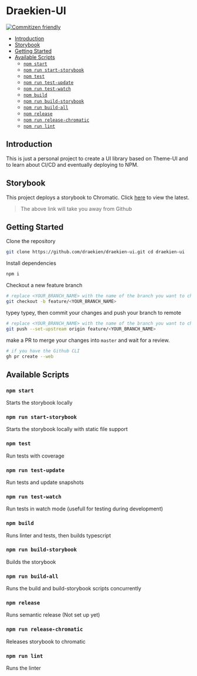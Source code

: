 # Draekien-UI

[![Commitizen friendly](https://img.shields.io/badge/commitizen-friendly-brightgreen.svg)](http://commitizen.github.io/cz-cli/)

- [Introduction](#introduction)
- [Storybook](#storybook)
- [Getting Started](#getting-started)
- [Available Scripts](#available-scripts)
  - [`npm start`](#npm-start)
  - [`npm run start-storybook`](#npm-run-start-storybook)
  - [`npm test`](#npm-test)
  - [`npm run test-update`](#npm-run-test-update)
  - [`npm run test-watch`](#npm-run-test-watch)
  - [`npm build`](#npm-build)
  - [`npm run build-storybook`](#npm-run-build-storybook)
  - [`npm run build-all`](#npm-run-build-all)
  - [`npm release`](#npm-release)
  - [`npm run release-chromatic`](#npm-run-release-chromatic)
  - [`npm run lint`](#npm-run-lint)

## Introduction

This is just a personal project to create a UI library based on Theme-UI and to learn about CI/CD and eventually deploying to NPM.

## Storybook

This project deploys a storybook to Chromatic. Click [here](https://master--5fa749d1d2751d0021b71033.chromatic.com) to view the latest.

> The above link will take you away from Github

## Getting Started

Clone the repository

```bash
git clone https://github.com/draekien/draekien-ui.git cd draekien-ui
```

Install dependencies

```bash
npm i
```

Checkout a new feature branch

```bash
# replace <YOUR_BRANCH_NAME> with the name of the branch you want to checkout
git checkout -b feature/<YOUR_BRANCH_NAME>
```

typey typey, then commit your changes and push your branch to remote

```bash
# replace <YOUR_BRANCH_NAME> with the name of the branch you want to checkout
git push --set-upstream origin feature/<YOUR_BRANCH_NAME>
```

make a PR to merge your changes into `master` and wait for a review.

```bash
# if you have the Github CLI
gh pr create --web
```

## Available Scripts

### `npm start`

Starts the storybook locally

### `npm run start-storybook`

Starts the storybook locally with static file support

### `npm test`

Run tests with coverage

### `npm run test-update`

Run tests and update snapshots

### `npm run test-watch`

Run tests in watch mode (usefull for testing during development)

### `npm build`

Runs linter and tests, then builds typescript

### `npm run build-storybook`

Builds the storybook

### `npm run build-all`

Runs the build and build-storybook scripts concurrently

### `npm release`

Runs semantic release (Not set up yet)

### `npm run release-chromatic`

Releases storybook to chromatic

### `npm run lint`

Runs the linter
